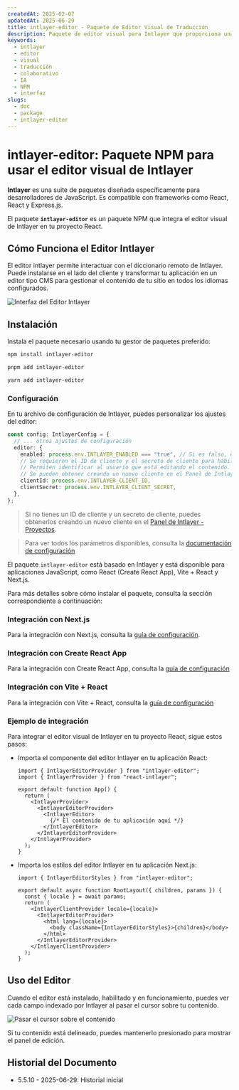 ```yaml
---
createdAt: 2025-02-07
updatedAt: 2025-06-29
title: intlayer-editor - Paquete de Editor Visual de Traducción
description: Paquete de editor visual para Intlayer que proporciona una interfaz intuitiva para gestionar traducciones y edición colaborativa de contenido con asistencia de IA.
keywords:
  - intlayer
  - editor
  - visual
  - traducción
  - colaborativo
  - IA
  - NPM
  - interfaz
slugs:
  - doc
  - package
  - intlayer-editor
---
```


# intlayer-editor: Paquete NPM para usar el editor visual de Intlayer

**Intlayer** es una suite de paquetes diseñada específicamente para desarrolladores de JavaScript. Es compatible con frameworks como React, React y Express.js.

El paquete **`intlayer-editor`** es un paquete NPM que integra el editor visual de Intlayer en tu proyecto React.

## Cómo Funciona el Editor Intlayer

El editor intlayer permite interactuar con el diccionario remoto de Intlayer. Puede instalarse en el lado del cliente y transformar tu aplicación en un editor tipo CMS para gestionar el contenido de tu sitio en todos los idiomas configurados.

![Interfaz del Editor Intlayer](https://github.com/aymericzip/intlayer/blob/main/docs/assets/intlayer_editor_ui.png)

## Instalación

Instala el paquete necesario usando tu gestor de paquetes preferido:

```bash packageManager="npm"
npm install intlayer-editor
```

```bash packageManager="pnpm"
pnpm add intlayer-editor
```

```bash packageManager="yarn"
yarn add intlayer-editor
```

### Configuración

En tu archivo de configuración de Intlayer, puedes personalizar los ajustes del editor:

```typescript
const config: IntlayerConfig = {
  // ... otros ajustes de configuración
  editor: {
    enabled: process.env.INTLAYER_ENABLED === "true", // Si es falso, el editor está inactivo y no se puede acceder a él.
    // Se requieren el ID de cliente y el secreto de cliente para habilitar el editor.
    // Permiten identificar al usuario que está editando el contenido.
    // Se pueden obtener creando un nuevo cliente en el Panel de Intlayer - Proyectos (https://intlayer.org/dashboard/projects).
    clientId: process.env.INTLAYER_CLIENT_ID,
    clientSecret: process.env.INTLAYER_CLIENT_SECRET,
  },
};
```

> Si no tienes un ID de cliente y un secreto de cliente, puedes obtenerlos creando un nuevo cliente en el [Panel de Intlayer - Proyectos](https://intlayer.org/dashboard/projects).

> Para ver todos los parámetros disponibles, consulta la [documentación de configuración](https://github.com/aymericzip/intlayer/blob/main/docs/docs/es/configuration.md)

El paquete `intlayer-editor` está basado en Intlayer y está disponible para aplicaciones JavaScript, como React (Create React App), Vite + React y Next.js.

Para más detalles sobre cómo instalar el paquete, consulta la sección correspondiente a continuación:

### Integración con Next.js

Para la integración con Next.js, consulta la [guía de configuración](https://github.com/aymericzip/intlayer/blob/main/docs/docs/es/intlayer_with_nextjs_15.md).

### Integración con Create React App

Para la integración con Create React App, consulta la [guía de configuración](https://github.com/aymericzip/intlayer/blob/main/docs/docs/es/intlayer_with_create_react_app.md)

### Integración con Vite + React

Para la integración con Vite + React, consulta la [guía de configuración](https://github.com/aymericzip/intlayer/blob/main/docs/docs/es/intlayer_with_vite+react.md)

### Ejemplo de integración

Para integrar el editor visual de Intlayer en tu proyecto React, sigue estos pasos:

- Importa el componente del editor Intlayer en tu aplicación React:

  ```tsx fileName="src/App.jsx"
  import { IntlayerEditorProvider } from "intlayer-editor";
  import { IntlayerProvider } from "react-intlayer";

  export default function App() {
    return (
      <IntlayerProvider>
        <IntlayerEditorProvider>
          <IntlayerEditor>
            {/* El contenido de tu aplicación aquí */}
          </IntlayerEditor>
        </IntlayerEditorProvider>
      </IntlayerProvider>
    );
  }
  ```

- Importa los estilos del editor Intlayer en tu aplicación Next.js:

  ```tsx fileName="src/app/[locale]/layout.jsx"
  import { IntlayerEditorStyles } from "intlayer-editor";

  export default async function RootLayout({ children, params }) {
    const { locale } = await params;
    return (
      <IntlayerClientProvider locale={locale}>
        <IntlayerEditorProvider>
          <html lang={locale}>
            <body className={IntlayerEditorStyles}>{children}</body>
          </html>
        </IntlayerEditorProvider>
      </IntlayerClientProvider>
    );
  }
  ```

## Uso del Editor

Cuando el editor está instalado, habilitado y en funcionamiento, puedes ver cada campo indexado por Intlayer al pasar el cursor sobre tu contenido.

![Pasar el cursor sobre el contenido](https://github.com/aymericzip/intlayer/blob/main/docs/assets/intlayer_editor_hover_content.png)

Si tu contenido está delineado, puedes mantenerlo presionado para mostrar el panel de edición.

## Historial del Documento

- 5.5.10 - 2025-06-29: Historial inicial
